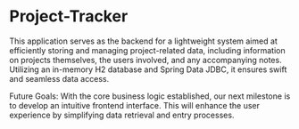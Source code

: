 # Project-Tracker

This application serves as the backend for a lightweight system aimed at efficiently storing and managing project-related data, including information on projects themselves, the users involved, and any accompanying notes. Utilizing an in-memory H2 database and Spring Data JDBC, it ensures swift and seamless data access.

Future Goals:
With the core business logic established, our next milestone is to develop an intuitive frontend interface. This will enhance the user experience by simplifying data retrieval and entry processes.
